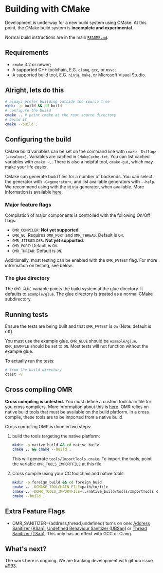 <!--
Copyright (c) 2016, 2017 IBM Corp. and others

This program and the accompanying materials are made available under
the terms of the Eclipse Public License 2.0 which accompanies this
distribution and is available at https://www.eclipse.org/legal/epl-2.0/
or the Apache License, Version 2.0 which accompanies this distribution and
is available at https://www.apache.org/licenses/LICENSE-2.0.

This Source Code may also be made available under the following
Secondary Licenses when the conditions for such availability set
forth in the Eclipse Public License, v. 2.0 are satisfied: GNU
General Public License, version 2 with the GNU Classpath 
Exception [1] and GNU General Public License, version 2 with the
OpenJDK Assembly Exception [2].

[1] https://www.gnu.org/software/classpath/license.html
[2] http://openjdk.java.net/legal/assembly-exception.html

SPDX-License-Identifier: EPL-2.0 OR Apache-2.0
-->

# Building with CMake

Development is underway for a new build system using CMake. At this point, the CMake build system is **incomplete and
experimental**.

Normal build instructions are in the main [`README.md`](../README.md).

## Requirements

* `cmake` 3.2 or newer;
* A supported C++ toolchain, E.G. `clang`, `gcc`, or `msvc`;
* A supported build tool, E.G. `ninja`, `make`, or Microsoft Visual Studio.

## Alright, lets do this

```bash
# always prefer building outside the source tree
mkdir -p build && cd build
# configure the build
cmake .. # point cmake at the root source directory
# build it
cmake --build .
```

## Configuring the build

CMake build variables can be set on the command line with `cmake -D<flag>[=<value>]`. Variables are cached in
`CMakeCache.txt`. You can list cached variables with `cmake -L`. There is also a helpful tool, `cmake-gui`, which may
make your life easier.

CMake can generate build files for a number of backends. You can select the generator with `-G<generator>`, and list
available generators with `--help`. We recommend using with the `Ninja` generator, when available. More information is
available [here](https://cmake.org/cmake/help/latest/manual/cmake-generators.7.html).

### Major feature flags

Compilation of major components is controlled with the following On/Off flags:
* `OMR_COMPILER`: **Not yet supported**.
* `OMR_GC`: Requires `OMR_PORT` and `OMR_THREAD`. Default is `ON`.
* `OMR_JITBUILDER`: **Not yet supported**.
* `OMR_PORT`: Default is `ON`.
* `OMR_THREAD`: Default is `ON`.

Additionally, most testing can be enabled with the `OMR_FVTEST` flag.
For more information on testing, see below.

### The glue directory

The `OMR_GLUE` variable points the build system at the glue directory. It defaults to `example/glue`. The glue directory
is treated as a normal CMake subdirectory.

## Running tests

Ensure the tests are being built and that `OMR_FVTEST` is `On` (Note: default is off).

You must use the example glue. `OMR_GLUE` should be `example/glue`. `OMR_EXAMPLE` should be set to `ON`. Most tests will
not function without the example glue.

To actually run the tests:
```bash
# from the build directory
ctest -V
```

## Cross compiling OMR

**Cross compiling is untested.** You must define a custom toolchain file for you cross compilers. More information about
this is [here](https://cmake.org/cmake/help/v3.0/manual/cmake-toolchains.7.html). OMR relies on native build tools that
must be available on the build platform. In a cross compile, these tools are to be imported from a native build.

Cross compiling OMR is done in two steps:

1. build the tools targeting the native platform:
   ```bash
   mkdir -p native_build && cd native_build
   cmake .. && cmake --build .
   ```
   This will generate `tools/ImportTools.cmake`. To import the tools, point the variable `OMR_TOOLS_IMPORTFILE` at this
   file.

2. Cross compile using your CC toolchain and native tools:
   ```bash
   mkdir -p foreign_build && cd foreign_buid
   cmake .. -DCMAKE_TOOLCHAIN_FILE=path/to/file
   cmake .. -DOMR_TOOLS_IMPORTFILE=../native_build/tools/ImportTools.cmake
   cmake --build .
   ```

## Extra Feature Flags

*  OMR_SANITIZER={address,thread,undefined} turns on one: [Address Sanitizer
   (ASan)][asan], [Undefined Behaviour Sanitizer (UBSan)][ubsan] or [Thread
   Sanitizer (TSan)][tsan]. This only has an effect with GCC or Clang. 

[ubsan]: https://clang.llvm.org/docs/UndefinedBehaviorSanitizer.html
[asan]: https://github.com/google/sanitizers/wiki/AddressSanitizer
[tsan]: https://clang.llvm.org/docs/ThreadSanitizer.html 

## What's next?

The work here is ongoing. We are tracking development with github issue
[#993](https://github.com/eclipse/omr/issues/933).
